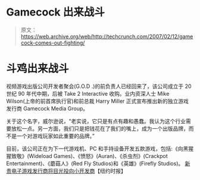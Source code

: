 # Gamecock 出来战斗

> 原文：<https://web.archive.org/web/http://techcrunch.com/2007/02/12/gamecock-comes-out-fighting/>

# 斗鸡出来战斗

视频游戏出版公司开发者聚会(G.O.D .)的前负责人已经回来了，该公司成立于 20 世纪 90 年代中期，后被 Take 2 Interactive 收购。业内资深人士 Mike Wilson(上帝的前首席执行官)和前总裁 Harry Miller 正式宣布推出新的独立游戏发行商 Gamecock Media Group。

关于这个名字，威尔逊说，“老实说，它只是有点有趣和愚蠢。我认为这个行业需要放松一点。另一方面，我们只是把钱花在了我们的嘴上，成为一个出版品牌，而不是一个对游戏玩家如此重要的品牌。”

目前，该公司正在为下一代游戏机、PC 和手持设备开发五款游戏，包括:《向黑猩猩致敬》(Wideload Games)、《愤怒》(Auran)、《杀虫剂》(Crackpot Entertainment)、《蘑菇人》(Red Fly Studios)和《英雄》(Firefly Studios)。
 [新贵电子游戏发行商将目光投向小开发商](https://web.archive.org/web/20210301222157/http://www.nytimes.com/2007/02/12/technology/12videogame.html?ex=1328936400&en=355ec5b10933eab7&ei=5088&partner=rssnyt&emc=rss)【纽约时报】